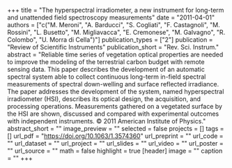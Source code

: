 +++
title = "The hyperspectral irradiometer, a new instrument for long-term and unattended field spectroscopy measurements"
date = "2011-04-01"
authors = ["c("M. Meroni", "A. Barducci", "S. Cogliati", "F. Castagnoli", "M. Rossini", "L. Busetto", "M. Migliavacca", "E. Cremonese", "M. Galvagno", "R. Colombo", "U. Morra di Cella")"]
publication_types = ["2"]
publication = "Review of Scientific Instruments"
publication_short = "Rev. Sci. Instrum."
abstract = "Reliable time series of vegetation optical properties are needed to improve the modeling of the terrestrial carbon budget with remote sensing data. This paper describes the development of an automatic spectral system able to collect continuous long-term in-field spectral measurements of spectral down-welling and surface reflected irradiance. The paper addresses the development of the system, named hyperspectral irradiometer (HSI), describes its optical design, the acquisition, and processing operations. Measurements gathered on a vegetated surface by the HSI are shown, discussed and compared with experimental outcomes with independent instruments. © 2011 American Institute of Physics."
abstract_short = ""
image_preview = ""
selected = false
projects = []
tags = []
url_pdf = "https://doi.org/10.1063/1.3574360"
url_preprint = ""
url_code = ""
url_dataset = ""
url_project = ""
url_slides = ""
url_video = ""
url_poster = ""
url_source = ""
math = false
highlight = true
[header]
image = ""
caption = ""
+++
